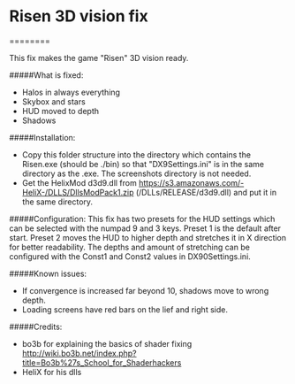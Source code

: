 # Risen 3D vision fix
========

This fix makes the game "Risen" 3D vision ready.

#####What is fixed:
- Halos in always everything
- Skybox and stars
- HUD moved to depth
- Shadows

#####Installation:
- Copy this folder structure into the directory which contains the Risen.exe (should be ./bin) so that "DX9Settings.ini" is in the same directory as the .exe. The screenshots directory is not needed.
- Get the HelixMod d3d9.dll from https://s3.amazonaws.com/-HeliX-/DLLS/DllsModPack1.zip (/DLLs/RELEASE/d3d9.dll) and put it in the same directory.

#####Configuration:
This fix has two presets for the HUD settings which can be selected with the numpad 9 and 3 keys. Preset 1 is the default after start. Preset 2 moves the HUD to higher depth and stretches it in X direction for better readability. The depths and amount of stretching can be configured with the Const1 and Const2 values in DX90Settings.ini.

#####Known issues:
- If convergence is increased far beyond 10, shadows move to wrong depth.
- Loading screens have red bars on the lief and right side.

#####Credits:
- bo3b for explaining the basics of shader fixing
  http://wiki.bo3b.net/index.php?title=Bo3b%27s_School_for_Shaderhackers
- HeliX for his dlls
